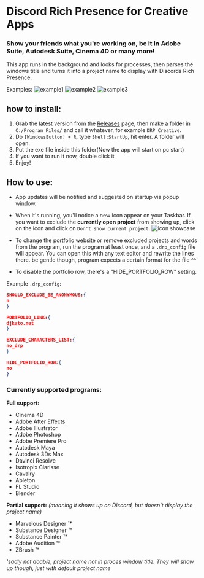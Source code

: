 # Discord Rich Presence for Creative Apps
### Show your friends what you're working on, be it in Adobe Suite, Autodesk Suite, Cinema 4D or many more!
This app runs in the background and looks for processes, then parses the windows title and turns it into a project name to display with Discords Rich Presence.

Examples:
![example1](https://i.imgur.com/yFzQh6O.png)
![example2](https://i.imgur.com/fziotzt.png)
![example3](https://i.imgur.com/9SEXuQr.png)

## how to install:
1. Grab the latest version from the [Releases](https://github.com/djkato/DRP_Creative/releases) page, then make a folder in `C:/Program Files/` and call it whatever, for example `DRP Creative`.
3. Do `[WindowsButton] + R`, type `Shell:StartUp`, hit enter. A folder will open.
4. Put the exe file inside this folder(Now the app will start on pc start)
5. If you want to run it now, double click it
6. Enjoy!

## How to use:
-   App updates will be notified and suggested on startup via popup window.
-   When it's running, you'll notice a new icon appear on your Taskbar. If you want to exclude the **currently open project** from showing up, click on the icon and click on `Don't show current project`.
![icon showcase](https://i.imgur.com/nADffGB.png)

-   To change the portfolio website or remove excluded projects and words from the program, run the program at least once, and a `.drp_config` file will appear. You can open this with any text editor and rewrite the lines there. be gentle though, program expects a certain format for the file ^^'
-   To disable the portfolio row, there's a "HIDE_PORTFOLIO_ROW" setting.

Example `.drp_config`:
```json
SHOULD_EXCLUDE_BE_ANONYMOUS:{
n
}

PORTFOLIO_LINK:{
djkato.net
}

EXCLUDE_CHARACTERS_LIST:{
no_drp
}

HIDE_PORTFOLIO_ROW:{
no
}
```
### Currently supported programs:
**Full support:**
-   Cinema 4D
-   Adobe After Effects
-   Adobe Illustrator
-   Adobe Photoshop
-   Adobe Premiere Pro
-   Autodesk Maya
-   Autodesk 3Ds Max
-   Davinci Resolve
-   Isotropix Clarisse
-   Cavalry
-   Ableton
-   FL Studio
-   Blender

**Partial support:** *(meaning it shows up on Discord, but doesn't display the project name)*
-   Marvelous Designer ¹*
-   Substance Designer ¹*
-   Substance Painter  ¹*
-   Adobe Audition ¹*
-   ZBrush ¹*

¹*sadly not doable, project name not in proces window title. They will show up though, just with default project name*

